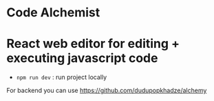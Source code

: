 # Code Alchemist

# React web editor for editing + executing javascript code

- `npm run dev` : run project locally

For backend you can use https://github.com/dudupopkhadze/alchemy
